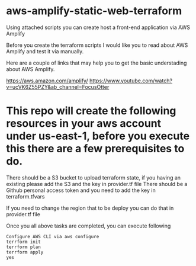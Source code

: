# aws-amplify-static-web-terraform
Using attached scripts you can create host a front-end application via AWS Amplify

Before you create the terraform scripts I would like you to read about AWS Amplify and test it via manually. 

Here are a couple of links that may help you to get the basic understading about AWS Amplify.

https://aws.amazon.com/amplify/
https://www.youtube.com/watch?v=ucVK6Z55PZY&ab_channel=FocusOtter


# This repo will create the following resources in your aws account under us-east-1, before you execute this there are a few prerequisites to do.

There should be a S3 bucket to upload terraform state, if you having an existing please add the S3 and the key in provider.tf file
There should be a Github personal access token and you need to add the key in terraform.tfvars

If you need to change the region that to be deploy you can do that in provider.tf file

Once you all above tasks are completed, you can execute following

    Configure AWS CLI via aws configure
    terrform init
    terrform plan
    terrform apply
    yes
